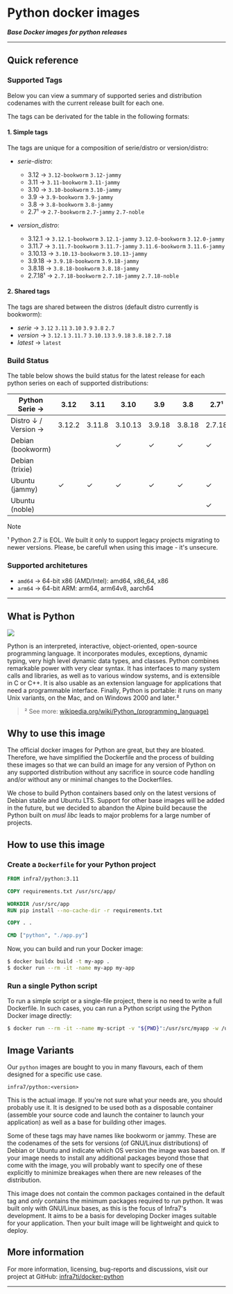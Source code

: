 # Python docker images

***Base Docker images for python releases***
***

## Quick reference

### Supported Tags

Below you can view a summary of supported series and distribution codenames
with the current release built for each one.

The tags can be derivated for the table in the following formats:

#### 1. Simple tags
The tags are unique for a composition of serie/distro or version/distro:

* _serie-distro_:
  
    * 3.12 → ``3.12-bookworm`` ``3.12-jammy``
    * 3.11 → ``3.11-bookworm`` ``3.11-jammy``
    * 3.10 → ``3.10-bookworm`` ``3.10-jammy``
    * 3.9 → ``3.9-bookworm`` ``3.9-jammy``
    * 3.8 → ``3.8-bookworm`` ``3.8-jammy`` 
    * 2.7¹ → ``2.7-bookworm`` ``2.7-jammy`` ``2.7-noble``
  
* _version_distro_:
    *  3.12.1 → ``3.12.1-bookworm`` ``3.12.1-jammy`` ``3.12.0-bookworm`` ``3.12.0-jammy``
    *  3.11.7 →  ``3.11.7-bookworm`` ``3.11.7-jammy`` ``3.11.6-bookworm`` ``3.11.6-jammy``
    *  3.10.13 → ``3.10.13-bookworm`` ``3.10.13-jammy``
    *  3.9.18 → ``3.9.18-bookworm`` ``3.9.18-jammy``
    *  3.8.18 → ``3.8.18-bookworm`` ``3.8.18-jammy`` 
    *  2.7.18¹ → ``2.7.18-bookworm`` ``2.7.18-jammy`` ``2.7.18-noble``

#### 2. Shared tags
The tags are shared between the distros (default distro currently is bookworm):

* _serie_  → ``3.12`` ``3.11`` ``3.10`` ``3.9`` ``3.8`` ``2.7``
* _version_  → ``3.12.1`` ``3.11.7`` ``3.10.13`` ``3.9.18`` ``3.8.18`` ``2.7.18``
* _latest_  → ``latest``

### Build Status

The table below shows the build status for the latest release for each python series on each of supported distributions:

|       Python Serie → | 3.12    | 3.11    | 3.10    | 3.9     | 3.8     | 2.7¹    |
|----------------------|---------|---------|---------|---------|---------|---------|
| Distro ↓ / Version → | 3.12.2  | 3.11.8  | 3.10.13 | 3.9.18  | 3.8.18  | 2.7.18  |
| Debian (bookworm)    |         |         | &check; | &check; | &check; | &check; |
| Debian (trixie)      |         |         |         |         |         |         |
| Ubuntu (jammy)       | &check; | &check; | &check; | &check; | &check; | &check; |
| Ubuntu (noble)       |         |         |         |         |         | &check; |

>[!Note]
> ¹ Python 2.7 is EOL. We built it only to support legacy projects migrating to newer versions. Please, be carefull when using this image - it's unsecure.

### Supported architetures

* ``amd64`` → 64-bit x86 (AMD/Intel): amd64, x86_64, x86
* ``arm64`` → 64-bit ARM: arm64, arm64v8, aarch64

---

## What is Python

![](https://upload.wikimedia.org/wikipedia/commons/thumb/c/c3/Python-logo-notext.svg/115px-Python-logo-notext.svg.png)

Python is an interpreted, interactive, object-oriented, open-source programming
language. It incorporates modules, exceptions, dynamic typing, very high level
dynamic data types, and classes. Python combines remarkable power with very
clear syntax. It has interfaces to many system calls and libraries, as well as
to various window systems, and is extensible in C or C++. It is also usable as
an extension language for applications that need a programmable interface.
Finally, Python is portable: it runs on many Unix variants, on the Mac, and on
Windows 2000 and later.²

> ² See more: [wikipedia.org/wiki/Python_(programming_language)](https://wikipedia.org/wiki/Python_(programming_language))

## Why to use this image

The official docker images for Python are great, but they are bloated.
Therefore, we have simplified the Dockerfile and the process of building these
images so that we can build an image for any version of Python on any supported
distribution without any sacrifice in source code handling and/or without any or
minimal changes to the Dockerfiles.

We chose to build Python containers based only on the latest versions of Debian
stable and Ubuntu LTS. Support for other base images will be added in the
future, but we decided to abandon the Alpine build because the Python built on
_musl libc_ leads to major problems for a large number of projects.

## How to use this image

### Create a ```Dockerfile``` for your Python project

```Dockerfile
FROM infra7/python:3.11

COPY requirements.txt /usr/src/app/

WORKDIR /usr/src/app
RUN pip install --no-cache-dir -r requirements.txt

COPY . .

CMD ["python", "./app.py"]

```

Now, you can build and run your Docker image:

```bash
$ docker buildx build -t my-app .
$ docker run --rm -it -name my-app my-app
```

### Run a single Python script

To run a simple script or a single-file project, there is no need to write a
full Dockerfile. In such cases, you can run a Python script using the Python
Docker image directly:

```bash
$ docker run --rm -it --name my-script -v "${PWD}":/usr/src/myapp -w /usr/src/myapp python:3 python my-script.py
```

## Image Variants

Our ```python``` images are bought to you in many flavours, each of them
designed for a specific use case.

```infra7/python:<version>```

This is the actual image. If you're not sure what your needs are, you should
probably use it. It is designed to be used both as a disposable container
(assemble your source code and launch the container to launch your application)
as well as a base for building other images.

Some of these tags may have names like bookworm or jammy. These are the
codenames of the sets for versions (of GNU/Linux distributions) of Debian or
Ubuntu and indicate which OS version the image was based on. If your image
needs to install any additional packages beyond those that come with the image,
you will probably want to specify one of these explicitly to minimize breakages
when there are new releases of the distribution.

This image does not contain the common packages contained in the default tag
and _only_ contains the minimum packages required to run python. It was built
only with GNU/Linux bases, as this is the focus of Infra7's development. It
aims to be a basis for developing Docker images suitable for your application.
Then your built image will be lightweight and quick to deploy.

## More information

For more information, licensing, bug-reports and discussions, visit our project
at GitHub: [infra7ti/docker-python](https://github.com/infra7ti/docker-python)

---
